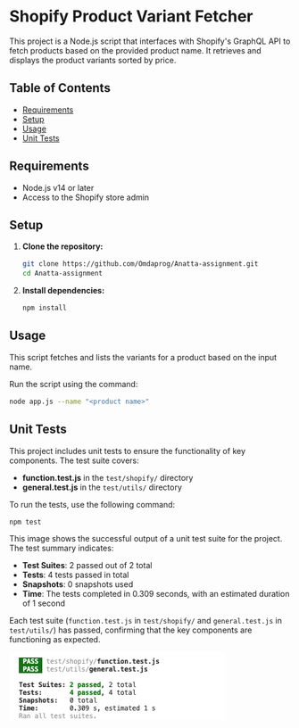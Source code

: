 # Shopify Product Variant Fetcher

This project is a Node.js script that interfaces with Shopify's GraphQL API to fetch products based on the provided product name. It retrieves and displays the product variants sorted by price.

## Table of Contents

- [Requirements](#requirements)
- [Setup](#setup)
- [Usage](#usage)
- [Unit Tests](#unit-tests)


## Requirements

- Node.js v14 or later
- Access to the Shopify store admin

## Setup

1. **Clone the repository:**

    ```bash
    git clone https://github.com/Omdaprog/Anatta-assignment.git
    cd Anatta-assignment

    ```

2. **Install dependencies:**

    ```bash
    npm install
    ```

## Usage

This script fetches and lists the variants for a product based on the input name.

Run the script using the command:

```bash
node app.js --name "<product name>"
```
## Unit Tests

This project includes unit tests to ensure the functionality of key components. The test suite covers:

- **function.test.js** in the `test/shopify/` directory
- **general.test.js** in the `test/utils/` directory

To run the tests, use the following command:

```bash
npm test
```
This image shows the successful output of a unit test suite for the project. The test summary indicates:

- **Test Suites**: 2 passed out of 2 total
- **Tests**: 4 tests passed in total
- **Snapshots**: 0 snapshots used
- **Time**: The tests completed in 0.309 seconds, with an estimated duration of 1 second

Each test suite (`function.test.js` in `test/shopify/` and `general.test.js` in `test/utils/`) has passed, confirming that the key components are functioning as expected.

![Test Output](./assets/image.png)
